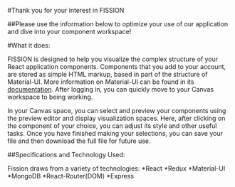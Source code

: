#Thank you for your interest in FISSION

##Please use the information below to optimize your use of our application and dive into your component workspace!

#What it does:

FISSION is designed to help you visualize the complex structure of your React application components.  Components that you add to your account, are stored as simple HTML markup, based in part of the structure of Material-UI.  More information on Material-UI can be found in its [documentation](http://www.material-ui.com/#/).  After logging in, you can quickly move to your Canvas workspace to being working. 

In your Canvas space, you can select and preview  your components using the preview editor and display visualization spaces.  Here, after clicking on the component of your choice, you can adjust its style and other useful tasks.   Once you have finished making your selections, you can save your file and then download the full file for future use.   

##Specifications and Technology Used:

Fission draws from a variety of technologies:
*React 
*Redux
*Material-UI
*MongoDB
*React-Router(DOM)
*Express 
  
